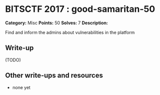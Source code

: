 # BITSCTF 2017 : good-samaritan-50

**Category:** Misc
**Points:** 50
**Solves:** 7
**Description:**

Find and inform the admins about vulnerabilities in the platform


## Write-up

(TODO)

## Other write-ups and resources

* none yet
